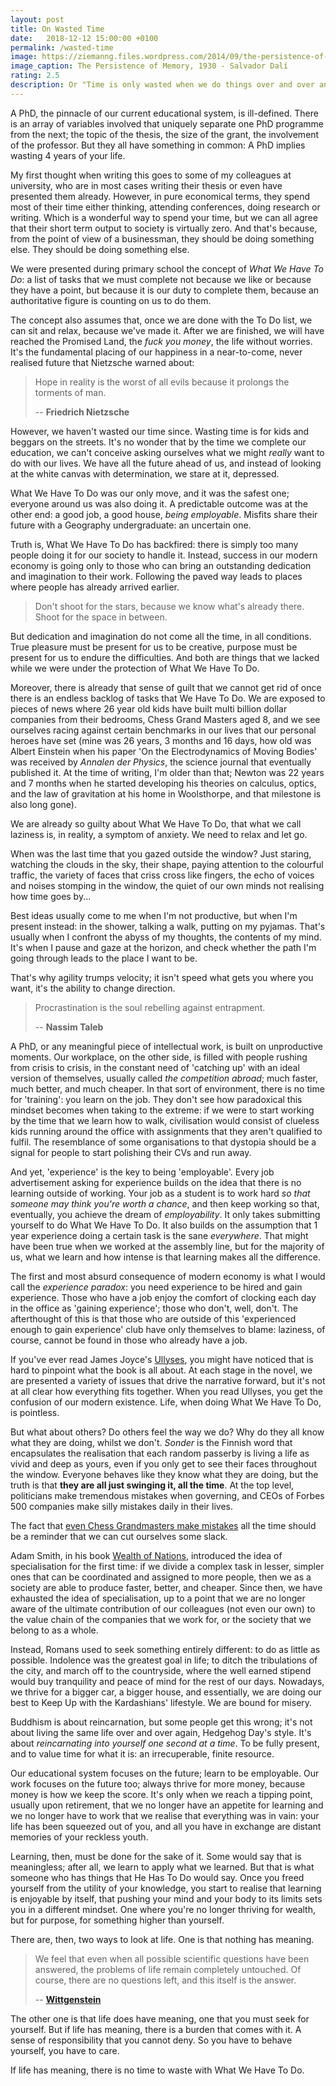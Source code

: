 ```yaml
---
layout: post
title: On Wasted Time
date:   2018-12-12 15:00:00 +0100
permalink: /wasted-time
image: https://ziemanng.files.wordpress.com/2014/09/the-persistence-of-memory.jpg
image_caption: The Persistence of Memory, 1930 - Salvador Dalí
rating: 2.5
description: Or "Time is only wasted when we do things over and over and learn nothing".
---
```

A PhD, the pinnacle of our current educational system, is ill-defined. There is an array of variables involved that uniquely separate one PhD programme from the next; the topic of the thesis, the size of the grant, the involvement of the professor. But they all have something in common: A PhD implies wasting 4 years of your life.

My first thought when writing this goes to some of my colleagues at university, who are in most cases writing their thesis or even have presented them already. However, in pure economical terms, they spend most of their time either thinking, attending conferences, doing research or writing. Which is a wonderful way to spend your time, but we can all agree that their short term output to society is virtually zero. And that's because, from the point of view of a businessman, they should be doing something else. They should be doing something else.

We were presented during primary school the concept of *What We Have To Do*: a list of tasks that we must complete not because we like or because they have a point, but because it is our duty to complete them, because an authoritative figure is counting on us to do them.

The concept also assumes that, once we are done with the To Do list, we can sit and relax, because we've made it. After we are finished, we will have reached the Promised Land, the *fuck you money*, the life without worries. It's the fundamental placing of our happiness in a near-to-come, never realised future that Nietzsche warned about:

> Hope in reality is the worst of all evils because it prolongs the torments of man.
>
> -- __Friedrich Nietzsche__

However, we haven't wasted our time since. Wasting time is for kids and beggars on the streets. It's no wonder that by the time we complete our education, we can't conceive asking ourselves what we might *really* want to do with our lives. We have all the future ahead of us, and instead of looking at the white canvas with determination, we stare at it, depressed.

What We Have To Do was our only move, and it was the safest one; everyone around us was also doing it. A predictable outcome was at the other end: a good job, a good house, *being employable*. Misfits share their future with a Geography undergraduate: an uncertain one.

Truth is, What We Have To Do has backfired: there is simply too many people doing it for our society to handle it. Instead, success in our modern economy is going only to those who can bring an outstanding dedication and imagination to their work. Following the paved way leads to places where people has already arrived earlier.

> Don't shoot for the stars, because we know what's already there. Shoot for the space in between.

But dedication and imagination do not come all the time, in all conditions. True pleasure must be present for us to be creative, purpose must be present for us to endure the difficulties. And both are things that we lacked while we were under the protection of What We Have To Do.

Moreover, there is already that sense of guilt that we cannot get rid of once there is an endless backlog of tasks that We Have To Do. We are exposed to pieces of news where 26 year old kids have built multi billion dollar companies from their bedrooms, Chess Grand Masters aged 8, and we see ourselves racing against certain benchmarks in our lives that our personal heroes have set (mine was 26 years, 3 months and 16 days, how old was Albert Einstein when his paper 'On the Electrodynamics of Moving Bodies' was received by *Annalen der Physics*, the science journal that eventually published it. At the time of writing, I'm older than that; Newton was 22 years and 7 months when he started developing his theories on calculus, optics, and the law of gravitation at his home in Woolsthorpe, and that milestone is also long gone).

We are already so guilty about What We Have To Do, that what we call laziness is, in reality, a symptom of anxiety. We need to relax and let go.

When was the last time that you gazed outside the window? Just staring, watching the clouds in the sky, their shape, paying attention to the colourful traffic, the variety of faces that criss cross like fingers, the echo of voices and noises stomping in the window, the quiet of our own minds not realising how time goes by...

Best ideas usually come to me when I'm not productive, but when I'm present instead: in the shower, talking a walk, putting on my pyjamas. That's usually when I confront the abyss of my thoughts, the contents of my mind. It's when I pause and gaze at the horizon, and check whether the path I'm going through leads to the place I want to be.

That's why agility trumps velocity; it isn't speed what gets you where you want, it's the ability to change direction.

> Procrastination is the soul rebelling against entrapment.
>
> -- __Nassim Taleb__

A PhD, or any meaningful piece of intellectual work, is built on unproductive moments. Our workplace, on the other side, is filled with people rushing from crisis to crisis, in the constant need of 'catching up' with an ideal version of themselves, usually called *the competition abroad*; much faster, much better, and much cheaper. In that sort of environment, there is no time for 'training': you learn on the job. They don't see how paradoxical this mindset becomes when taking to the extreme: if we were to start working by the time that we learn how to walk, civilisation would consist of clueless kids running around the office with assignments that they aren't qualified to fulfil. The resemblance of some organisations to that dystopia should be a signal for people to start polishing their CVs and run away.

And yet, 'experience' is the key to being 'employable'. Every job advertisement asking for experience builds on the idea that there is no learning outside of working. Your job as a student is to work hard *so that someone may think you're worth a chance*, and then keep working so that, eventually, you achieve the dream of *employability*. It only takes submitting yourself to do What We Have To Do. It also builds on the assumption that 1 year experience doing a certain task is the sane *everywhere*. That might have been true when we worked at the assembly line, but for the majority of us, what we learn and how intense is that learning makes all the difference.

The first and most absurd consequence of modern economy is what I would call the *experience paradox*: you need experience to be hired and gain experience. Those who have a job enjoy the comfort of clocking each day in the office as 'gaining experience'; those who don't, well, don't. The afterthought of this is that those who are outside of this 'experienced enough to gain experience' club have only themselves to blame: laziness, of course, cannot be found in those who already have a job.

If you've ever read James Joyce's [Ullyses](https://www.amazon.com/Ulysses-James-Joyce/dp/1494405490), you might have noticed that is hard to pinpoint what the book is all about. At each stage in the novel, we are presented a variety of issues that drive the narrative forward, but it's not at all clear how everything fits together. When you read Ullyses, you get the confusion of our modern existence. Life, when doing What We Have To Do, is pointless.

But what about others? Do others feel the way we do? Why do they all know what they are doing, whilst we don't. *Sonder* is the Finnish word that encapsulates the realisation that each random passerby is living a life as vivid and deep as yours, even if you only get to see their faces throughout the window. Everyone behaves like they know what they are doing, but the truth is that __they are all just swinging it, all the time__. At the top level, politicians make tremendous mistakes when governing, and CEOs of Forbes 500 companies make silly mistakes daily in their lives.

The fact that [even Chess Grandmasters make mistakes](https://www.nytimes.com/1982/08/15/arts/chess-even-grandmasters-make-errors.html) all the time should be a reminder that we can cut ourselves some slack.

Adam Smith, in his book [Wealth of Nations](https://www.amazon.com/Wealth-Nations-Adam-Smith/dp/1613829310), introduced the idea of specialisation for the first time: if we divide a complex task in lesser, simpler ones that can be coordinated and assigned to more people, then we as a society are able to produce faster, better, and cheaper. Since then, we have exhausted the idea of specialisation, up to a point that we are no longer aware of the ultimate contribution of our colleagues (not even our own) to the value chain of the companies that we work for, or the society that we belong to as a whole.

Instead, Romans used to seek something entirely different: to do as little as possible. Indolence was the greatest goal in life; to ditch the tribulations of the city, and march off to the countryside, where the well earned stipend would buy tranquility and peace of mind for the rest of our days. Nowadays, we thrive for a bigger car, a bigger house, and essentially, we are doing our best to Keep Up with the Kardashians' lifestyle. We are bound for misery.

Buddhism is about reincarnation, but some people get this wrong; it's not about living the same life over and over again, Hedgehog Day's style. It's about *reincarnating into yourself one second at a time*. To be fully present, and to value time for what it is: an irrecuperable, finite resource.

Our educational system focuses on the future; learn to be employable. Our work focuses on the future too; always thrive for more money, because money is how we keep the score. It's only when we reach a tipping point, usually upon retirement, that we no longer have an appetite for learning and we no longer have to work that we realise that everything was in vain: your life has been squeezed out of you, and all you have in exchange are distant memories of your reckless youth.

Learning, then, must be done for the sake of it. Some would say that is meaningless; after all, we learn to apply what we learned. But that is what someone who has things that He Has To Do would say. Once you freed yourself from the utility of your knowledge, you start to realise that learning is enjoyable by itself, that pushing your mind and your body to its limits sets you in a different mindset. One where you're no longer thriving for wealth, but for purpose, for something higher than yourself.

There are, then, two ways to look at life. One is that nothing has meaning.

> We feel that even when all possible scientific questions have been answered, the problems of life remain completely untouched. Of course, there are no questions left, and this itself is the answer.
>
> -- __[Wittgenstein](/tractatus-logico-philosophicus)__

The other one is that life does have meaning, one that you must seek for yourself. But if life has meaning, there is a burden that comes with it. A sense of responsibility that you cannot deny. So you have to behave yourself, you have to care.

If life has meaning, there is no time to waste with What We Have To Do.
